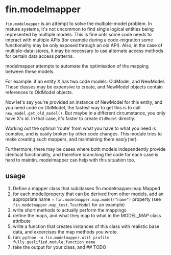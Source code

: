 fin.modelmapper
===============

`fin.modelmapper` is an attempt to solve the multiple-model problem.
In mature systems, it's not uncommon to find single logical entities being represented by multiple models.  This is fine until some code needs to interact with multiple APIs (for example during a code-migration some functionality may be only exposed through an old API). Also, in the case of multiple-data-stores, it may be necessary to use alternate access methods for certain data access patterns.

modelmapper attempts to automate the optimisation of the mapping between these models.

For example:  if an entity X has two code models:  OldModel, and NewModel.  These classes may be expensive to create, and NewModel objects contain references to OldModel objects.

Now let's say you're provided an instance of NewModel for this entity, and you need code on OldModel, the fastest way to get this is to call `new_model.get_old_model()`.  But maybe in a different circumstance, you only have X's id.  In that case, it's faster to create `OldModel` directly.

Working out the optimal 'route' from what you have to what you need is complex, and is easily broken by other code changes.  This module tries to make creating such mappers, and maintaining them eas(y`|`ier).


Furthermore, there may be cases where both models independently provide identical functionality, and therefore branching the code for each case is hard to maintin.  modelmapper can help with this situation too.

usage
------

 1. Define a mapper class that subclasses fin.modelmapper.map.Mapped
 2. for each model/property that can be derived from other models, add an appropriate name = `fin.modelmapper.map.model("name")` property (see `fin.modelmapper.map_test.TestModel` for an example)
 3. write short methods to actually perform the mappings
 4. define the maps, and what they map to what in the MODEL_MAP class attribute
 5. write a function that creates instances of this class with realistic base data, and excercises the map methods you wrote.
 6. run:  `python -m fin.modelmapper.util profile fully.qualified.module.function_name`
 7. take the output for your class, and ## TODO
